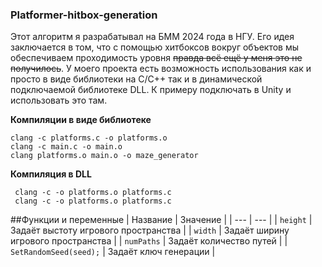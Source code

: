 ### Platformer-hitbox-generation
Этот алгоритм я разрабатывал на БММ 2024 года в НГУ.
Его идея заключается в том, что с помощью хитбоксов вокруг объектов мы обеспечиваем проходимость уровня ~~правда всё ещё у меня это не получилось~~.
У моего проекта есть возможность использования как и просто в виде библиотеки на C/C++ так и в динамической подключаемой библиотеке DLL. 
К примеру подключать в Unity и использовать это там.

__**Компиляции в виде библиотеке**__
```
clang -c platforms.c -o platforms.o
clang -c main.c -o main.o
clang platforms.o main.o -o maze_generator
```

__**Компиляция в DLL**__
```
 clang -c -o platforms.o platforms.c
 clang -c -o platforms.o platforms.c
```

##Функции и переменные
| Название | Значение |
| --- | --- |
| `height` | Задаёт выстоту игрового пространства |
| `width` | Задаёт ширину игрового пространства |
| `numPaths` | Задаёт количество путей |
| `SetRandomSeed(seed);` | Задаёт ключ генерации |
